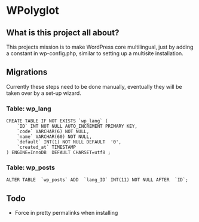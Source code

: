 # WPolyglot

## What is this project all about?
This projects mission is to make WordPress core multilingual, just by adding a constant in wp-config.php, similar to setting up a multisite installation.

## Migrations
Currently these steps need to be done manually, eventually they will be taken over by a set-up wizard.

### Table: wp_lang
```mysql
CREATE TABLE IF NOT EXISTS `wp_lang` (
	`ID` INT NOT NULL AUTO_INCREMENT PRIMARY KEY,
	`code` VARCHAR(6) NOT NULL,
	`name` VARCHAR(60) NOT NULL,
	`default` INT(1) NOT NULL DEFAULT  '0',
	`created_at` TIMESTAMP
) ENGINE=InnoDB  DEFAULT CHARSET=utf8 ;
```
### Table: wp_posts
```mysql
ALTER TABLE  `wp_posts` ADD  `lang_ID` INT(11) NOT NULL AFTER  `ID`;
```

## Todo
* Force in pretty permalinks when installing